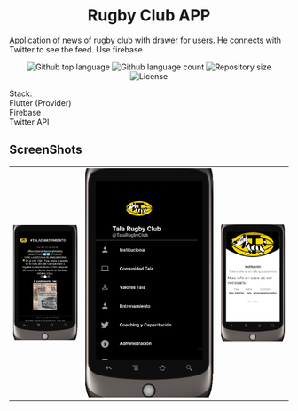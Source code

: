 <h1 align="center">Rugby Club APP</h1>
Application of news of rugby club with drawer for users. He connects with Twitter to see the feed. Use firebase
<p align="center">
  <img alt="Github top language" src="https://img.shields.io/github/languages/top/marcosicp/rugbynewsapp?color=56BEB8">

  <img alt="Github language count" src="https://img.shields.io/github/languages/count/marcosicp/rugbynewsapp?color=56BEB8">

  <img alt="Repository size" src="https://img.shields.io/github/repo-size/marcosicp/rugbynewsapp?color=56BEB8">

  <img alt="License" src="https://img.shields.io/github/license/marcosicp/rugbynewsapp?color=56BEB8">
</p>

Stack:<br>
Flutter (Provider)<br>
Firebase<br>
Twitter API

## ScreenShots
<div><table><tbody><tr>
  <td>
  <a href="#" rel="nofollow">
    <img src="https://github.com/marcosicp/rugbynewsapp/blob/master/assets/screenshots/Captura.PNG" width="200" data-canonical-src="https://i.imgur.com/1Xdsp92.gif" style="max-width:100%;"></a>
</td>
<td>
  <a target="_blank" rel="noopener noreferrer" href="#">
    <img src="https://github.com/marcosicp/rugbynewsapp/blob/master/assets/screenshots/Captura2.PNG" width="400" style="max-width:100%;"></a>
</td>
  <td>
    <a target="_blank" rel="noopener noreferrer" href="#">
      <img src="https://github.com/marcosicp/rugbynewsapp/blob/master/assets/screenshots/Captura3.PNG" width="200" style="max-width:100%;"></a>
</td>
</tr></tbody></table></div>
